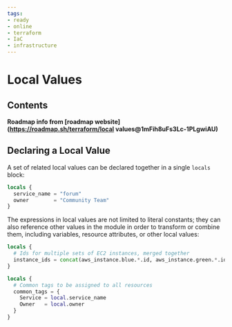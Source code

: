 ```yaml
---
tags:
- ready
- online
- terraform
- IaC
- infrastructure
---
```


# Local Values

## Contents

__Roadmap info from [roadmap website](<https://roadmap.sh/terraform/local> values@1mFih8uFs3Lc-1PLgwiAU)__

## Declaring a Local Value

A set of related local values can be declared together in a single `locals` block:

```terraform
locals {
  service_name = "forum"
  owner        = "Community Team"
}
```

The expressions in local values are not limited to literal constants; they can also reference other values in the module in order to transform or combine them, including variables, resource attributes, or other local values:

```terraform
locals {
  # Ids for multiple sets of EC2 instances, merged together
  instance_ids = concat(aws_instance.blue.*.id, aws_instance.green.*.id)
}

locals {
  # Common tags to be assigned to all resources
  common_tags = {
    Service = local.service_name
    Owner   = local.owner
  }
}
```
